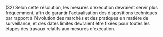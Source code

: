 (32) Selon cette résolution, les mesures d'exécution devraient servir plus fréquemment, afin de garantir l'actualisation des dispositions techniques par rapport à l'évolution des marchés et des pratiques en matière de surveillance, et des dates limites devraient être fixées pour toutes les étapes des travaux relatifs aux mesures d'exécution.